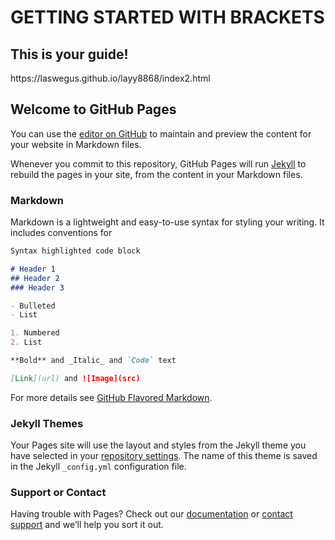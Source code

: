 <!DOCTYPE html>
<html>
    <head>
        <title>GETTAAAWOANG</title>
    </head>
    <body>
        <h1>GETTING STARTED WITH BRACKETS</h1>
        <h2>This is your guide!</h2>   
        https://laswegus.github.io/layy8868/index2.html
    </body>
</html>

## Welcome to GitHub Pages

You can use the [editor on GitHub](https://github.com/laswegus/layy8868/edit/master/index.md) to maintain and preview the content for your website in Markdown files.

Whenever you commit to this repository, GitHub Pages will run [Jekyll](https://jekyllrb.com/) to rebuild the pages in your site, from the content in your Markdown files.

### Markdown

Markdown is a lightweight and easy-to-use syntax for styling your writing. It includes conventions for

```markdown
Syntax highlighted code block

# Header 1
## Header 2
### Header 3

- Bulleted
- List

1. Numbered
2. List

**Bold** and _Italic_ and `Code` text

[Link](url) and ![Image](src)
```

For more details see [GitHub Flavored Markdown](https://guides.github.com/features/mastering-markdown/).

### Jekyll Themes

Your Pages site will use the layout and styles from the Jekyll theme you have selected in your [repository settings](https://github.com/laswegus/layy8868/settings). The name of this theme is saved in the Jekyll `_config.yml` configuration file.

### Support or Contact

Having trouble with Pages? Check out our [documentation](https://help.github.com/categories/github-pages-basics/) or [contact support](https://github.com/contact) and we’ll help you sort it out.

